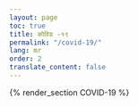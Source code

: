```yaml
---
layout: page
toc: true
title: कोविड -१९
permalink: "/covid-19/"
lang: mr
order: 2
translate_content: false
---
```



{% render_section COVID-19 %}
